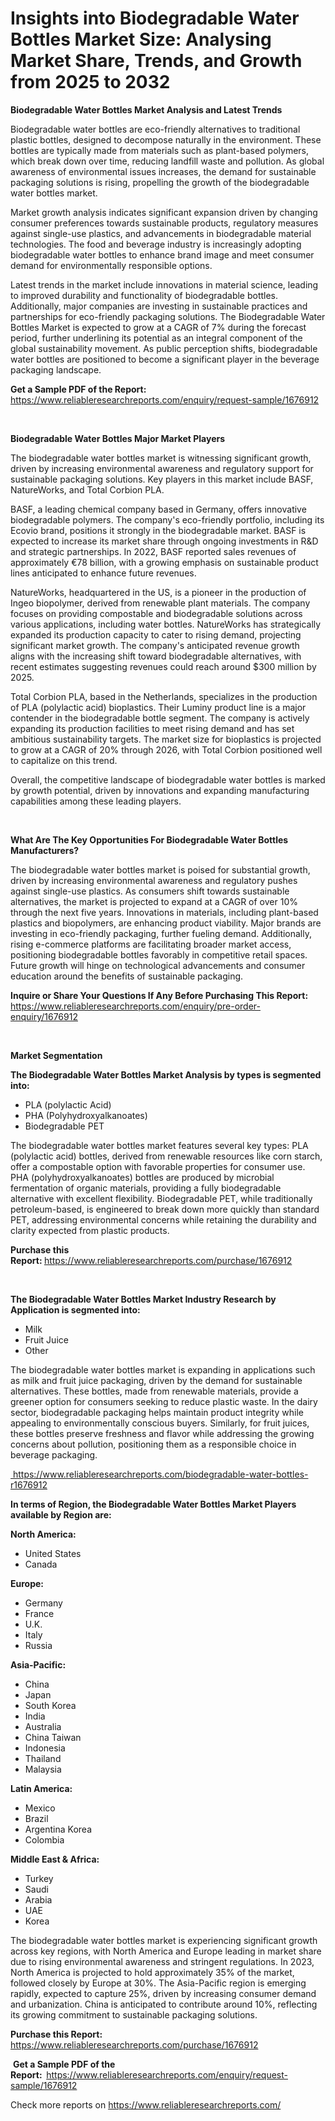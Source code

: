 <p><h1>Insights into Biodegradable Water Bottles Market Size: Analysing Market Share, Trends, and Growth from 2025 to 2032</h1></p><p><strong>Biodegradable Water Bottles Market Analysis and Latest Trends</strong></p>
<p><p>Biodegradable water bottles are eco-friendly alternatives to traditional plastic bottles, designed to decompose naturally in the environment. These bottles are typically made from materials such as plant-based polymers, which break down over time, reducing landfill waste and pollution. As global awareness of environmental issues increases, the demand for sustainable packaging solutions is rising, propelling the growth of the biodegradable water bottles market.</p><p>Market growth analysis indicates significant expansion driven by changing consumer preferences towards sustainable products, regulatory measures against single-use plastics, and advancements in biodegradable material technologies. The food and beverage industry is increasingly adopting biodegradable water bottles to enhance brand image and meet consumer demand for environmentally responsible options. </p><p>Latest trends in the market include innovations in material science, leading to improved durability and functionality of biodegradable bottles. Additionally, major companies are investing in sustainable practices and partnerships for eco-friendly packaging solutions. The Biodegradable Water Bottles Market is expected to grow at a CAGR of 7% during the forecast period, further underlining its potential as an integral component of the global sustainability movement. As public perception shifts, biodegradable water bottles are positioned to become a significant player in the beverage packaging landscape.</p></p>
<p><strong>Get a Sample PDF of the Report:&nbsp;</strong> <a href="https://www.reliableresearchreports.com/enquiry/request-sample/1676912?utm_campaign=3557&utm_medium=2&utm_source=Github&utm_content=ia&utm_term=31032025&utm_id=biodegradable-water-bottles">https://www.reliableresearchreports.com/enquiry/request-sample/1676912</a></p>
<p>&nbsp;</p>
<p><strong>Biodegradable Water Bottles Major Market Players</strong></p>
<p><p>The biodegradable water bottles market is witnessing significant growth, driven by increasing environmental awareness and regulatory support for sustainable packaging solutions. Key players in this market include BASF, NatureWorks, and Total Corbion PLA.</p><p>BASF, a leading chemical company based in Germany, offers innovative biodegradable polymers. The company's eco-friendly portfolio, including its Ecovio brand, positions it strongly in the biodegradable market. BASF is expected to increase its market share through ongoing investments in R&D and strategic partnerships. In 2022, BASF reported sales revenues of approximately €78 billion, with a growing emphasis on sustainable product lines anticipated to enhance future revenues.</p><p>NatureWorks, headquartered in the US, is a pioneer in the production of Ingeo biopolymer, derived from renewable plant materials. The company focuses on providing compostable and biodegradable solutions across various applications, including water bottles. NatureWorks has strategically expanded its production capacity to cater to rising demand, projecting significant market growth. The company's anticipated revenue growth aligns with the increasing shift toward biodegradable alternatives, with recent estimates suggesting revenues could reach around $300 million by 2025.</p><p>Total Corbion PLA, based in the Netherlands, specializes in the production of PLA (polylactic acid) bioplastics. Their Luminy product line is a major contender in the biodegradable bottle segment. The company is actively expanding its production facilities to meet rising demand and has set ambitious sustainability targets. The market size for bioplastics is projected to grow at a CAGR of 20% through 2026, with Total Corbion positioned well to capitalize on this trend.</p><p>Overall, the competitive landscape of biodegradable water bottles is marked by growth potential, driven by innovations and expanding manufacturing capabilities among these leading players.</p></p>
<p>&nbsp;</p>
<p><strong>What Are The Key Opportunities For Biodegradable Water Bottles Manufacturers?</strong></p>
<p><p>The biodegradable water bottles market is poised for substantial growth, driven by increasing environmental awareness and regulatory pushes against single-use plastics. As consumers shift towards sustainable alternatives, the market is projected to expand at a CAGR of over 10% through the next five years. Innovations in materials, including plant-based plastics and biopolymers, are enhancing product viability. Major brands are investing in eco-friendly packaging, further fueling demand. Additionally, rising e-commerce platforms are facilitating broader market access, positioning biodegradable bottles favorably in competitive retail spaces. Future growth will hinge on technological advancements and consumer education around the benefits of sustainable packaging.</p></p>
<p><strong>Inquire or Share Your Questions If Any Before Purchasing This Report:</strong> <a href="https://www.reliableresearchreports.com/enquiry/pre-order-enquiry/1676912?utm_campaign=3557&utm_medium=2&utm_source=Github&utm_content=ia&utm_term=31032025&utm_id=biodegradable-water-bottles">https://www.reliableresearchreports.com/enquiry/pre-order-enquiry/1676912</a></p>
<p>&nbsp;</p>
<p><strong>Market Segmentation</strong></p>
<p><strong>The Biodegradable Water Bottles Market Analysis by types is segmented into:</strong></p>
<p><ul><li>PLA (polylactic Acid)</li><li>PHA (Polyhydroxyalkanoates)</li><li>Biodegradable PET</li></ul></p>
<p><p>The biodegradable water bottles market features several key types: PLA (polylactic acid) bottles, derived from renewable resources like corn starch, offer a compostable option with favorable properties for consumer use. PHA (polyhydroxyalkanoates) bottles are produced by microbial fermentation of organic materials, providing a fully biodegradable alternative with excellent flexibility. Biodegradable PET, while traditionally petroleum-based, is engineered to break down more quickly than standard PET, addressing environmental concerns while retaining the durability and clarity expected from plastic products.</p></p>
<p><strong>Purchase this Report:&nbsp;</strong><a href="https://www.reliableresearchreports.com/purchase/1676912?utm_campaign=3557&utm_medium=2&utm_source=Github&utm_content=ia&utm_term=31032025&utm_id=biodegradable-water-bottles">https://www.reliableresearchreports.com/purchase/1676912</a></p>
<p>&nbsp;</p>
<p><strong>The Biodegradable Water Bottles Market Industry Research by Application is segmented into:</strong></p>
<p><ul><li>Milk</li><li>Fruit Juice</li><li>Other</li></ul></p>
<p><p>The biodegradable water bottles market is expanding in applications such as milk and fruit juice packaging, driven by the demand for sustainable alternatives. These bottles, made from renewable materials, provide a greener option for consumers seeking to reduce plastic waste. In the dairy sector, biodegradable packaging helps maintain product integrity while appealing to environmentally conscious buyers. Similarly, for fruit juices, these bottles preserve freshness and flavor while addressing the growing concerns about pollution, positioning them as a responsible choice in beverage packaging.</p></p>
<p><a href="https://www.reliableresearchreports.com/biodegradable-water-bottles-r1676912?utm_campaign=3557&utm_medium=2&utm_source=Github&utm_content=ia&utm_term=31032025&utm_id=biodegradable-water-bottles">&nbsp;https://www.reliableresearchreports.com/biodegradable-water-bottles-r1676912</a></p>
<p><strong>In terms of Region, the Biodegradable Water Bottles Market Players available by Region are:</strong></p>
<p>
    <p> <strong> North America: </strong>
        <ul>
            <li>United States</li>
            <li>Canada</li>
        </ul>
        </p> 
    <p> <strong> Europe: </strong>
        <ul>
            <li>Germany</li>
            <li>France</li>
            <li>U.K.</li>
            <li>Italy</li>
            <li>Russia</li>
        </ul>
        </p> 
    <p> <strong> Asia-Pacific: </strong>
        <ul>
            <li>China</li>
            <li>Japan</li>
            <li>South Korea</li>
            <li>India</li>
            <li>Australia</li>
            <li>China Taiwan</li>
            <li>Indonesia</li>
            <li>Thailand</li>
            <li>Malaysia</li>
        </ul>
        </p> 
    <p> <strong> Latin America: </strong>
        <ul>
            <li>Mexico</li>
            <li>Brazil</li>
            <li>Argentina Korea</li>
            <li>Colombia</li>
        </ul>
        </p> 
    <p> <strong> Middle East & Africa: </strong>
        <ul>
            <li>Turkey</li>
            <li>Saudi</li>
            <li>Arabia</li>
            <li>UAE</li>
            <li>Korea</li>
        </ul>
    </p>
    </p>
<p><p>The biodegradable water bottles market is experiencing significant growth across key regions, with North America and Europe leading in market share due to rising environmental awareness and stringent regulations. In 2023, North America is projected to hold approximately 35% of the market, followed closely by Europe at 30%. The Asia-Pacific region is emerging rapidly, expected to capture 25%, driven by increasing consumer demand and urbanization. China is anticipated to contribute around 10%, reflecting its growing commitment to sustainable packaging solutions.</p></p>
<p><strong>Purchase this Report: </strong><a href="https://www.reliableresearchreports.com/purchase/1676912?utm_campaign=3557&utm_medium=2&utm_source=Github&utm_content=ia&utm_term=31032025&utm_id=biodegradable-water-bottles">https://www.reliableresearchreports.com/purchase/1676912</a></p>
<p>&nbsp;<strong>Get a Sample PDF of the Report:&nbsp;&nbsp;</strong><a href="https://www.reliableresearchreports.com/enquiry/request-sample/1676912?utm_campaign=3557&utm_medium=2&utm_source=Github&utm_content=ia&utm_term=31032025&utm_id=biodegradable-water-bottles">https://www.reliableresearchreports.com/enquiry/request-sample/1676912</a></p>
<p><strong></strong></p>
<p>Check more reports on <a href="https://www.reliableresearchreports.com/?utm_campaign=3557&utm_medium=2&utm_source=Github&utm_content=ia&utm_term=31032025&utm_id=biodegradable-water-bottles">https://www.reliableresearchreports.com/</a></p>